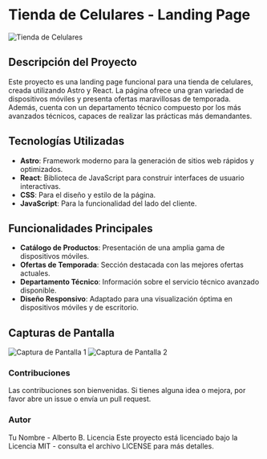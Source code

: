 # Tienda de Celulares - Landing Page

![Tienda de Celulares](https://example.com/image.png) <!-- Puedes reemplazar este enlace con una imagen relevante -->

## Descripción del Proyecto

Este proyecto es una landing page funcional para una tienda de celulares, creada utilizando Astro y React. La página ofrece una gran variedad de dispositivos móviles y presenta ofertas maravillosas de temporada. Además, cuenta con un departamento técnico compuesto por los más avanzados técnicos, capaces de realizar las prácticas más demandantes.

## Tecnologías Utilizadas

- **Astro**: Framework moderno para la generación de sitios web rápidos y optimizados.
- **React**: Biblioteca de JavaScript para construir interfaces de usuario interactivas.
- **CSS**: Para el diseño y estilo de la página.
- **JavaScript**: Para la funcionalidad del lado del cliente.

## Funcionalidades Principales

- **Catálogo de Productos**: Presentación de una amplia gama de dispositivos móviles.
- **Ofertas de Temporada**: Sección destacada con las mejores ofertas actuales.
- **Departamento Técnico**: Información sobre el servicio técnico avanzado disponible.
- **Diseño Responsivo**: Adaptado para una visualización óptima en dispositivos móviles y de escritorio.

## Capturas de Pantalla

<!-- Puedes agregar capturas de pantalla del proyecto aquí -->
![Captura de Pantalla 1](https://example.com/screenshot1.png)
![Captura de Pantalla 2](https://example.com/screenshot2.png)


### Contribuciones
Las contribuciones son bienvenidas. Si tienes alguna idea o mejora, por favor abre un issue o envía un pull request.

### Autor
Tu Nombre - Alberto B.
Licencia
Este proyecto está licenciado bajo la Licencia MIT - consulta el archivo LICENSE para más detalles.








